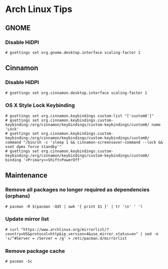 # Arch Linux Tips

## GNOME

### Disable HiDPI

	# gsettings set org.gnome.desktop.interface scaling-factor 1

## Cinnamon

### Disable HiDPI

	# gsettings set org.cinnamon.desktop.interface scaling-factor 1

### OS X Style Lock Keybinding

	# gsettings set org.cinnamon.keybindings custom-list "['custom0']"
	# gsettings set org.cinnamon.keybindings.custom-keybinding:/org/cinnamon/keybindings/custom-keybindings/custom0/ name 'Lock'
	# gsettings set org.cinnamon.keybindings.custom-keybinding:/org/cinnamon/keybindings/custom-keybindings/custom0/ command "/bin/sh -c 'sleep 1 && cinnamon-screensaver-command --lock && xset dpms force standby'"
	# gsettings set org.cinnamon.keybindings.custom-keybinding:/org/cinnamon/keybindings/custom-keybindings/custom0/ binding '<Primary><Shift>PowerOff'

## Maintenance

### Remove all packages no longer required as dependencies (orphans)

	# pacman -R $(pacman -Qdt | awk '{ print $1 }' | tr '\n' ' ')

### Update mirror list

	# curl "https://www.archlinux.org/mirrorlist/?country=US&protocol=http&ip_version=4&use_mirror_status=on" | sed -e 's/^#Server = /Server = /g' > /etc/pacman.d/mirrorlist

### Remove package cache

	# pacman -Sc
